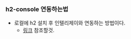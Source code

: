 ### h2-console 연동하는법

* 로컬에 h2 설치 후 인텔리제이와 연동하는 방법이다.
    * [링크](https://m.blog.naver.com/PostView.nhn?blogId=gracefulife&logNo=220556737305&proxyReferer=https:%2F%2Fwww.google.com%2F) 
      참조할것.